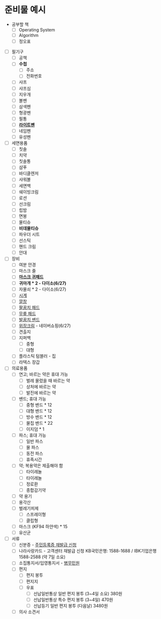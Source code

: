 # 준비물 예시

- 공부할 책
  - [ ] Operating System
  - [ ] Algorithm
  - [ ] 정오표

- [ ] 필기구
  - [ ] 공책
  - [ ] **수첩**
    - [ ] 주소
    - [ ] 전화번호
  - [ ] 샤프
  - [ ] 샤프심
  - [ ] 지우개
  - [ ] 볼펜
  - [ ] 삼색펜
  - [ ] 형광펜
  - [ ] 필통
  - [ ] **[라이트펜](https://smartstore.naver.com/early-trend-shop/products/5090123821)**
  - [ ] 네임펜
  - [ ] 유성펜

- [ ] 세면용품
  - [ ] 칫솔
  - [ ] 치약
  - [ ] 칫솔통
  - [ ] 샴푸
  - [ ] 바디클렌저
  - [ ] 샤워볼
  - [ ] 세면백
  - [ ] 쉐이빙크림
  - [ ] 로션
  - [ ] 선크림
  - [ ] 립밤
  - [ ] 면봉
  - [ ] 물티슈
  - [ ] **비데물티슈**
  - [ ] 파우더 시트
  - [ ] 선스틱
  - [ ] 핸드 크림
  - [ ] 안대

- [ ] 장비
  - [ ] 여분 안경
  - [ ] 마스크 줄
  - [ ] **[마스크 귀패드](https://smartstore.naver.com/early-trend-shop/products/5351685779)**
  - [ ] **귀마개 * 2 - 다이소(6/27)**
  - [ ] 자물쇠 * 2 - 다이소(6/27) 
  - [ ] [시계](https://smartstore.naver.com/early-trend-shop/products/5221359949)
  - [ ] [깔창](https://smartstore.naver.com/early-trend-shop/products/4755301328)
  - [ ] [팔꿈치 패드](https://smartstore.naver.com/early-trend-shop/products/4911095601)
  - [ ] [무릎 패드](https://smartstore.naver.com/early-trend-shop/products/4928064521)
  - [ ] [발꿈치 밴드](https://smartstore.naver.com/early-trend-shop/products/5406408748)
  - [ ] [위장크림](https://smartstore.naver.com/early-trend-shop/products/4949369609?NaPm=ct%3Dkqf5lsap%7Cci%3Dcheckout%7Ctr%3Dsls_myc%7Ctrx%3D%7Chk%3De765994066b7914fa093bd4384d0c9b834563503) - 네이버쇼핑(6/27)
  - [ ] 견출지
  - [ ] 지퍼백
    - [ ] 중형
    - [ ] 대형
  - [ ] 플라스틱 텀블러 - 집
  - [ ] 라텍스 장갑

- [ ] 의료용품
  - [ ] 연고; 바르는 약은 휴대 가능
    - [ ] 벌레 물렸을 때 바르는 약
    - [ ] 상처에 바르는 약
    - [ ] 발진에 바르는 약
  - [ ] 밴드; 휴대 가능
    - [ ] 중형 밴드 * 12
    - [ ] 대형 밴드 * 12
    - [ ] 방수 밴드 * 12
    - [ ] 물집 밴드 * 22
    - [ ] 이지덤 * 1
  - [ ] 파스; 휴대 가능
    - [ ] 일반 파스
    - [ ] 물 파스
    - [ ] 동전 파스
    - [ ] 휴족시간
  - [ ] 약; 복용약은 제출해야 함
    - [ ] 타이레놀
    - [ ] 타이레놀
    - [ ] 정로환
    - [ ] 종합감기약
  - [ ] 약 용기
  - [ ] 용각산
  - [ ] 벌레기피제
    - [ ] 스프레이형
    - [ ] 클립형
  - [ ] 마스크 (KF94 하얀색) * 15
  - [ ] 유산균

- [ ] 서류
  - [ ] 신분증 - [주민등록증 재발급 신청](https://www.gov.kr/mw/AA020InfoCappView.do?HighCtgCD=A01010&CappBizCD=13100000018&tp_seq=01)
  - [ ] 나라사랑카드 - 고객센터 재발급 신청 KB국민은행: 1588-1688 / IBK기업은행 1588-2588 (약 7일 소요)
  - [ ] 소집통지서/입영통지서 - [병무민원](https://mwpt.mma.go.kr/)
  - [ ] 편지
    - [ ] 편지 봉투
    - [ ] 편지지
    - [ ] 우표
      - [ ] 선납일반통상 일반 편지 봉투 (3~4일 소요) 380원
      - [ ] 선납일반통상 특수 편지 봉투 (3~4일) 470원
      - [ ] 선납등기 일반 편지 봉투 (다음날) 3480원
  - [ ] 의사 소견서
